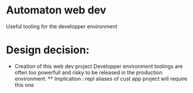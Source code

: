 # Automaton web dev
Useful tooling for the developper environment

# Design decision:
* Creation of this web dev project
Developper environment toolings are often too powerfull and risky to be released in the production environment. 
** Implication : repl aliases of cust app project will require this one

